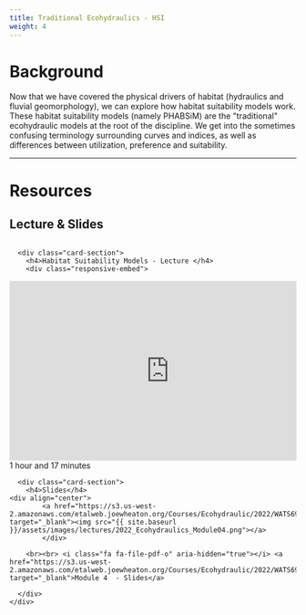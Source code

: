 ```yaml
---
title: Traditional Ecohydraulics - HSI
weight: 4
---
```


# Background

Now that we have covered the physical drivers of habitat (hydraulics and fluvial geomorphology), we can explore how  habitat suitability models work. These habitat suitability models (namely PHABSiM) are the "traditional" ecohydraulic models at the root of the discipline. We get into the sometimes confusing terminology surrounding curves and indices, as well as differences between utilization, preference and suitability. 

------
# Resources

## Lecture & Slides

<div class="row small-up-2 medium-up-2">


  <div class="column">
    <div class="card">


      <div class="card-section">
        <h4>Habitat Suitability Models - Lecture </h4>
        <div class="responsive-embed"> 

<iframe width="560" height="315" src="https://www.youtube.com/embed/videoseries?list=PL0ZiZg4rilzIBugMsIO9EG1b4gQcmhcPm" title="YouTube video player" frameborder="0" allow="accelerometer; autoplay; clipboard-write; encrypted-media; gyroscope; picture-in-picture" allowfullscreen></iframe>
<br>


</div>
<i class="fa fa-clock-o" aria-hidden="true"></i> 1 hour and  17 minutes <i class="fa fa-youtube-play" aria-hidden="true"></i>
      </div>
    </div>
  </div>

  <div class="column">
    <div class="card">


      <div class="card-section">
        <h4>Slides</h4>
    <div align="center">
        	<a href="https://s3.us-west-2.amazonaws.com/etalweb.joewheaton.org/Courses/Ecohydraulic/2022/WATS6900_Ecohydraulics_2020_Module_04.pdf" target="_blank"><img src="{{ site.baseurl }}/assets/images/lectures/2022_Ecohydraulics_Module04.png"></a>
        	</div>
        
        <br><br> <i class="fa fa-file-pdf-o" aria-hidden="true"></i> <a href="https://s3.us-west-2.amazonaws.com/etalweb.joewheaton.org/Courses/Ecohydraulic/2022/WATS6900_Ecohydraulics_2020_Module_04.pdf" target="_blank">Module 4  - Slides</a>
        
      </div>
    </div>

  </div>
</div>







